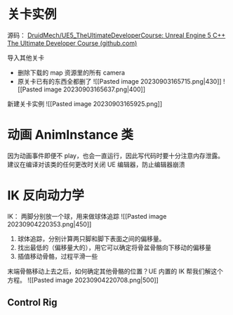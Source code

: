 # 关卡实例
源码： [DruidMech/UE5_TheUltimateDeveloperCourse: Unreal Engine 5 C++ The Ultimate Developer Course (github.com)](https://github.com/DruidMech/UE5_TheUltimateDeveloperCourse)

导入其他关卡

- 删除下载的 map 资源里的所有 camera
- 原关卡已有的东西全都删了
![[Pasted image 20230903165715.png|430]]
![[Pasted image 20230903165637.png|400]]

新建关卡实例
![[Pasted image 20230903165925.png]]
# 动画 AnimInstance 类
因为动画事件即便不 play，也会一直运行，因此写代码时要十分注意内存泄露。建议在编译对该类的任何更改时关闭 UE 编辑器，防止编辑器崩溃

# IK 反向动力学
IK：
两脚分别放一个球，用来做球体追踪
![[Pasted image 20230904220353.png|450]]
1. 球体追踪，分别计算两只脚和脚下表面之间的偏移量。
2. 找出最低的（偏移量大的），用它可以确定将骨盆骨骼向下移动的偏移量
3. 插值移动骨骼，过程平滑一些

末端骨骼移动上去之后，如何确定其他骨骼的位置？UE 内置的 IK 帮我们解这个方程。
![[Pasted image 20230904220708.png|500]]

## Control Rig

